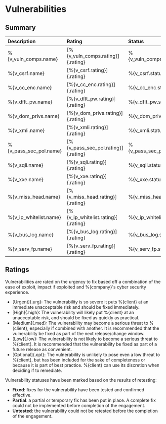 # Vulnerabilities

## Summary

| Description               | Rating                                | Status                    |
|:--------------------------|:--------------------------------------|:--------------------------|
| %{v_vuln_comps.name}      | [%{v_vuln_comps.rating}]{.rating}     | %{v_vuln_comps.status}    |
| %{v_csrf.name}            | [%{v_csrf.rating}]{.rating}           | %{v_csrf.status}          |
| %{v_cc_enc.name}          | [%{v_cc_enc.rating}]{.rating}         | %{v_cc_enc.status}        |
| %{v_dflt_pw.name}         | [%{v_dflt_pw.rating}]{.rating}        | %{v_dflt_pw.status}       |
| %{v_dom_privs.name}       | [%{v_dom_privs.rating}]{.rating}      | %{v_dom_privs.status}     |
| %{v_xmli.name}            | [%{v_xmli.rating}]{.rating}           | %{v_xmli.status}          |
| %{v_pass_sec_pol.name}    | [%{v_pass_sec_pol.rating}]{.rating}   | %{v_pass_sec_pol.status}  |
| %{v_sqli.name}            | [%{v_sqli.rating}]{.rating}           | %{v_sqli.status}          |
| %{v_xxe.name}             | [%{v_xxe.rating}]{.rating}            | %{v_xxe.status}           |
| %{v_miss_head.name}       | [%{v_miss_head.rating}]{.rating}      | %{v_miss_head.status}     |
| %{v_ip_whitelist.name}    | [%{v_ip_whitelist.rating}]{.rating}   | %{v_ip_whitelist.status}  |
| %{v_bus_log.name}         | [%{v_bus_log.rating}]{.rating}        | %{v_bus_log.status}       |
| %{v_serv_fp.name}         | [%{v_serv_fp.rating}]{.rating}        | %{v_serv_fp.status}       |

## Ratings

Vulnerabilities are rated on the urgency to fix based off a combination of the ease of exploit, impact if exploited and %{company}'s cyber security experience.

* [Urgent]{.urg}: The vulnerability is so severe it puts %{client} at an immediate unacceptable risk and should be fixed immediately.
* [High]{.high}: The vulnerability will likely put %{client} at an unacceptable risk, and should be fixed as quickly as practical.
* [Medium]{.med}: The vulnerability may become a serious threat to %{client}, especially if combined with another. It is recommended that the vulnerability be fixed as part of the next release/change window.
* [Low]{.low}: The vulnerability is not likely to become a serious threat to %{client}. It is recommended that the vulnerability be fixed as part of a future release as convenient.
* [Optional]{.opt}: The vulnerability is unlikely to pose even a low threat to %{client}, but has been included for the sake of completeness or because it is part of best practice. %{client} can use its discretion when deciding if to remediate.

Vulnerability statuses have been marked based on the results of retesting:

* **Fixed**: fixes for the vulnerability have been tested and confirmed effective.
* **Partial**: a partial or temporary fix has been put in place. A complete fix could not be implemented before completion of the engagement.
* **Untested**: the vulnerability could not be retested before the completion of the engagement.
